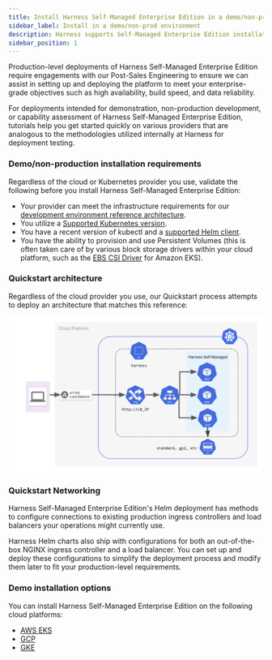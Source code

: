 ```yaml
---
title: Install Harness Self-Managed Enterprise Edition in a demo/non-production environment
sidebar_label: Install in a demo/non-prod environment
description: Harness supports Self-Managed Enterprise Edition installation in your cloud provider for demo/non-production environments. Tutorials are available for you to learn about your installation options.
sidebar_position: 1
---
```


Production-level deployments of Harness Self-Managed Enterprise Edition require engagements with our Post-Sales Engineering to ensure we can assist in setting up and deploying the platform to meet your enterprise-grade objectives such as high availability, build speed, and data reliability.

For deployments intended for demonstration, non-production development, or capability assessment of Harness Self-Managed Enterprise Edition, tutorials help you get started quickly on various providers that are analogous to the methodologies utilized internally at Harness for deployment testing.

### Demo/non-production installation requirements

Regardless of the cloud or Kubernetes provider you use, validate the following before you install Harness Self-Managed Enterprise Edition:

- Your provider can meet the infrastructure requirements for our [development environment reference architecture](/docs/self-managed-enterprise-edition/self-managed-helm-based-install/harness-helm-chart/#development-environment-deployment-infrastructure).
- You utilize a [Supported Kubernetes version](/docs/self-managed-enterprise-edition/smp-supported-platforms/#supported-kubernetes-versions).
- You have a recent version of kubectl and a [supported Helm client](/docs/self-managed-enterprise-edition/self-managed-helm-based-install/install-harness-self-managed-enterprise-edition-using-helm-ga/#helm-client-version-compatibility).
- You have the ability to provision and use Persistent Volumes (this is often taken care of by various block storage drivers within your cloud platform, such as the [EBS CSI Driver](https://docs.aws.amazon.com/eks/latest/userguide/ebs-csi.html) for Amazon EKS).


### Quickstart architecture

Regardless of the cloud provider you use, our Quickstart process attempts to deploy an architecture that matches this reference:

![Quickstart architecture](./static/smp-quickstart-arch.png)

### Quickstart Networking

Harness Self-Managed Enterprise Edition's Helm deployment has methods to configure connections to existing production ingress controllers and load balancers your operations might currently use.

Harness Helm charts also ship with configurations for both an out-of-the-box NGINX ingress controller and a load balancer. You can set up and deploy these configurations to simplify the deployment process and modify them later to fit your production-level requirements.

### Demo installation options

You can install Harness Self-Managed Enterprise Edition on the following cloud platforms:

- [AWS EKS](/docs/self-managed-enterprise-edition/demo-non-prod-install/install-in-aws-eks.md)
- [GCP](/docs/self-managed-enterprise-edition/demo-non-prod-install/install-in-gcp.md)
- [GKE](/docs/self-managed-enterprise-edition/demo-non-prod-install/install-in-gke.md)

